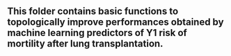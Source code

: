 ## This folder contains basic functions to topologically improve performances obtained by machine learning predictors of Y1 risk of mortility after lung transplantation.  

